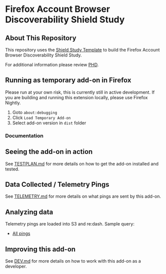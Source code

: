 # Firefox Account Browser Discoverability Shield Study

## About This Repository

This repository uses the [Shield Study Template](https://wiki.mozilla.org/Firefox/Shield/Shield_Studies) to build the Firefox
Account Browser Discoverability Shield Study.

For additional information please review [PHD](https://docs.google.com/document/d/129HzVoufID4S2HRKMivXNW6BvlR6lYMa7Nyg-D-ZenA/edit).

## Running as temporary add-on in Firefox

Please run at your own risk, this is currently still in active development.
If you are building and running this extension locally, please use Firefox Nightly.

1. Goto `about:debugging`
2. Click `Load Temporary Add-on`
3. Select add-on version in `dist` folder

### Documentation

## Seeing the add-on in action

See [TESTPLAN.md](./docs/TESTPLAN.md) for more details on how to get the add-on installed and tested.

## Data Collected / Telemetry Pings

See [TELEMETRY.md](./docs/TELEMETRY.md) for more details on what pings are sent by this add-on.

## Analyzing data

Telemetry pings are loaded into S3 and re:dash. Sample query:

- [All pings](https://sql.telemetry.mozilla.org/queries/{#your-id}/source#table)

## Improving this add-on

See [DEV.md](./docs/DEV.md) for more details on how to work with this add-on as a developer.
